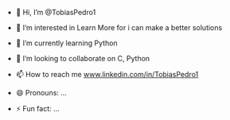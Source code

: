 - 👋 Hi, I’m @TobiasPedro1
- 👀 I’m interested in Learn More for i can make a better solutions 
- 🌱 I’m currently learning Python
- 💞️ I’m looking to collaborate on C, Python
- 📫 How to reach me www.linkedin.com/in/TobiasPedro1

- 😄 Pronouns: ...
- ⚡ Fun fact: ...

<!---
TobiasPedro1/TobiasPedro1 is a ✨ special ✨ repository because its `README.md` (this file) appears on your GitHub profile.
You can click the Preview link to take a look at your changes.
--->
